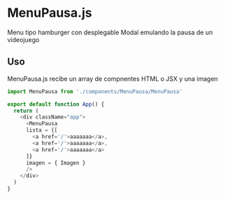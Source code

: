 # MenuPausa.js
Menu tipo hamburger con desplegable Modal emulando la pausa de un videojuego
## Uso
MenuPausa.js recibe un array de compnentes HTML o JSX y una imagen
``` js 
import MenuPausa from './components/MenuPausa/MenuPausa'

export default function App() {
  return (
    <div className="app">
      <MenuPausa
      lista = {[ 
        <a href='/'>aaaaaaa</a>,
        <a href='/'>aaaaaaa</a>,
        <a href='/'>aaaaaaa</a>
      ]}
      imagen = { Imagen }
      />
    </div>
  )
}

```